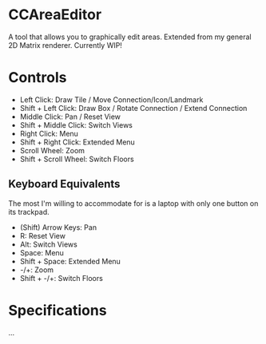 # CCAreaEditor
A tool that allows you to graphically edit areas. Extended from my general 2D Matrix renderer. Currently WIP!

# Controls
- Left Click: Draw Tile / Move Connection/Icon/Landmark
- Shift + Left Click: Draw Box / Rotate Connection / Extend Connection
- Middle Click: Pan / Reset View
- Shift + Middle Click: Switch Views
- Right Click: Menu
- Shift + Right Click: Extended Menu
- Scroll Wheel: Zoom
- Shift + Scroll Wheel: Switch Floors

## Keyboard Equivalents
The most I'm willing to accommodate for is a laptop with only one button on its trackpad.
- (Shift) Arrow Keys: Pan
- R: Reset View
- Alt: Switch Views
- Space: Menu
- Shift + Space: Extended Menu
- -/+: Zoom
- Shift + -/+: Switch Floors

# Specifications
...